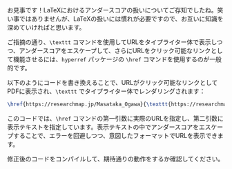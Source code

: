 お見事です！LaTeXにおけるアンダースコアの扱いについてご存知でしたね。笑い事ではありませんが、LaTeXの扱いには慣れが必要ですので、お互いに知識を深めていければと思います。

ご指摘の通り、`\texttt` コマンドを使用してURLをタイプライター体で表示しつつ、アンダースコアをエスケープして、さらにURLをクリック可能なリンクとして機能させるには、`hyperref` パッケージの `\href` コマンドを使用するのが一般的です。

以下のようにコードを書き換えることで、URLがクリック可能なリンクとしてPDFに表示され、`\texttt` でタイプライター体でレンダリングされます：

```latex
\href{https://researchmap.jp/Masataka_Ogawa}{\texttt{https://researchmap.jp/Masataka\_Ogawa}}
```

このコードでは、`\href` コマンドの第一引数に実際のURLを指定し、第二引数に表示テキストを指定しています。表示テキストの中でアンダースコアをエスケープすることで、エラーを回避しつつ、意図したフォーマットでURLを表示できます。

修正後のコードをコンパイルして、期待通りの動作をするか確認してください。